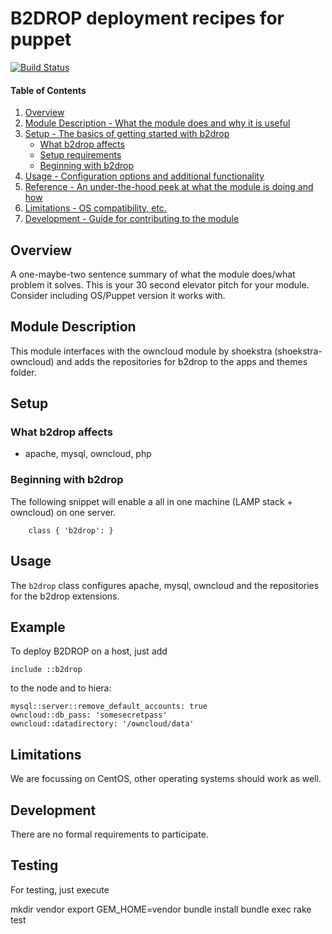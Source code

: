 # B2DROP deployment recipes for puppet

[![Build Status](https://travis-ci.org/EUDAT-B2DROP/b2drop-puppet.svg?branch=master)](https://travis-ci.org/EUDAT-B2DROP/b2drop-puppet)

#### Table of Contents

1. [Overview](#overview)
2. [Module Description - What the module does and why it is useful](#module-description)
3. [Setup - The basics of getting started with b2drop](#setup)
    * [What b2drop affects](#what-b2drop-affects)
    * [Setup requirements](#setup-requirements)
    * [Beginning with b2drop](#beginning-with-b2drop)
4. [Usage - Configuration options and additional functionality](#usage)
5. [Reference - An under-the-hood peek at what the module is doing and how](#reference)
5. [Limitations - OS compatibility, etc.](#limitations)
6. [Development - Guide for contributing to the module](#development)

## Overview

A one-maybe-two sentence summary of what the module does/what problem it solves.
This is your 30 second elevator pitch for your module. Consider including
OS/Puppet version it works with.

## Module Description

This module interfaces with the owncloud module by shoekstra (shoekstra-owncloud) and
adds the repositories for b2drop to the apps and themes folder.

## Setup

### What b2drop affects

* apache, mysql, owncloud, php

### Beginning with b2drop

The following snippet will enable a all in one machine (LAMP stack + owncloud) on one server.
```puppet
    class { 'b2drop': }
```

## Usage

The `b2drop` class configures apache, mysql, owncloud and the repositories for the b2drop extensions.

## Example

To deploy B2DROP on a host, just add 
```
include ::b2drop
```
to the node and to hiera:
```
mysql::server::remove_default_accounts: true
owncloud::db_pass: 'somesecretpass'
owncloud::datadirectory: '/owncloud/data'
```

## Limitations

We are focussing on CentOS, other operating systems should work as well.

## Development

There are no formal requirements to participate.

## Testing

For testing, just execute 

mkdir vendor
export GEM_HOME=vendor
bundle install
bundle exec rake test